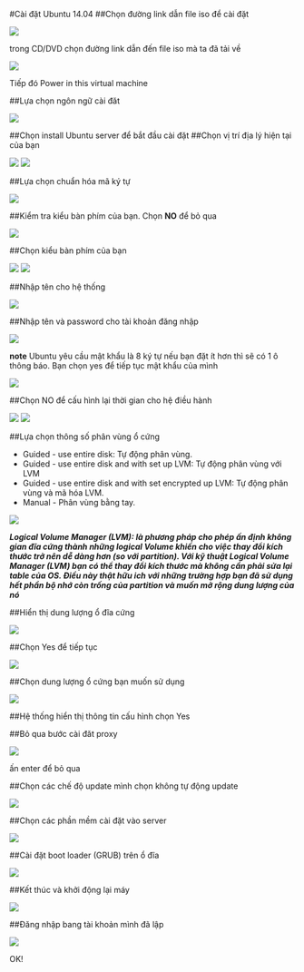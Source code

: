 #Cài đặt Ubuntu 14.04
##Chọn đường link dẫn file iso để cài đặt 

<img src ="http://i.imgur.com/o8hWIn8.png">

trong CD/DVD chọn đường link dẫn đến file iso mà ta đã tải về 

<img src="http://i.imgur.com/r8NhUFK.png">

Tiếp đó Power in this virtual machine

##Lựa chọn ngôn ngữ cài đăt

<img src="http://i.imgur.com/W8O3RUd.png">

##Chọn install Ubuntu server để bắt đầu cài đặt 
##Chọn vị trí địa lý hiện tại của bạn 

<img src="http://i.imgur.com/DON9Dwj.png">

<img src="http://i.imgur.com/HKZ3j0I.png">

##Lựa chọn chuẩn hóa mã ký tự 

<img src="http://i.imgur.com/YL6bZ9h.png">

##Kiểm tra kiểu bàn phím của bạn. Chọn **NO** để bỏ qua 

<img src="http://i.imgur.com/n7ycIzW.png">

##Chọn kiểu bàn phím của bạn 

<img src="http://i.imgur.com/uY8AIOq.png">

<img src="http://i.imgur.com/jB241qo.png">

##Nhập tên cho hệ thống 

<img src="http://i.imgur.com/ApVTTRb.png">

##Nhập tên và password cho tài khoản đăng nhập 

<img src="http://i.imgur.com/VvCxwwc.png">

**note** Ubuntu yêu cầu mật khẩu là 8 ký tự nếu bạn đặt ít hơn thì sẽ có 1 ô thông báo. Bạn chọn yes để tiếp tục mật khẩu của mình

<img src="http://i.imgur.com/oumqujN.png">

##Chọn NO để cấu hình lại thời gian cho hệ điều hành 

<img src ="http://i.imgur.com/jwGtMJp.png">

<img src="http://i.imgur.com/qzHCdaW.png">

##Lựa chọn thông số phân vùng ổ  cứng 
- Guided - use entire disk: Tự động phân vùng.
- Guided - use entire disk and with set up LVM: Tự động phân vùng với LVM
- Guided - use entire disk and with set encrypted up LVM: Tự động phân vùng và mã hóa LVM.
- Manual - Phân vùng bằng tay.


<img src="http://i.imgur.com/RnTbaaf.png">

 ***Logical Volume Manager (LVM): là phương pháp cho phép ấn định không gian đĩa cứng thành những logical Volume khiến cho việc thay đổi kích thước trở nên dễ dàng hơn (so với partition). Với kỹ thuật Logical Volume Manager (LVM) bạn có thể thay đổi kích thước mà không cần phải sửa lại table của OS. Điều này thật hữu ich với những trường hợp bạn đã sử dụng hết phần bộ nhớ còn trống của partition và muốn mở rộng dung lượng của nó***

##Hiển thị dung lượng ổ đĩa cứng

<img src="http://i.imgur.com/XFLhmwl.png">

##Chọn Yes để tiếp tục 

<img src="http://i.imgur.com/5yhK7RM.png">

##Chọn dung lượng ổ cứng bạn muốn sử dụng

<img src="http://i.imgur.com/OpOzODK.png">

##Hệ thống hiển thị thông tin cấu hình chọn Yes

##Bỏ qua bước cài đăt proxy

<img src="http://i.imgur.com/xCQbe0H.png">

ấn enter để bỏ qua 

##Chọn các chế độ update mình chọn không tự động update

<img src="http://i.imgur.com/xbFQ9pd.png">

##Chọn các phần mềm cài đặt vào server

<img src="http://i.imgur.com/41DSYWn.png">

##Cài đặt boot loader (GRUB) trên ổ đĩa

<img src="http://i.imgur.com/2haMKgH.png">

##Kết thúc và khởi động lại máy 

<img src="http://i.imgur.com/5jB2ZtT.png">

##Đăng nhập bang tài khoản mình đã lập 

<img src="http://i.imgur.com/yDFwSEe.png"> 

OK!










